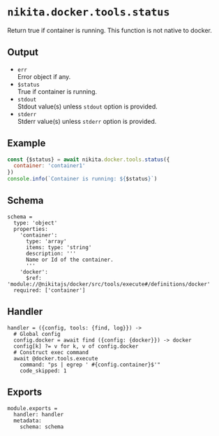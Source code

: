 
# `nikita.docker.tools.status`

Return true if container is running. This function is not native to docker. 

## Output

* `err`   
  Error object if any.
* `$status`   
  True if container is running.
* `stdout`   
  Stdout value(s) unless `stdout` option is provided.
* `stderr`   
  Stderr value(s) unless `stderr` option is provided.

## Example

```js
const {$status} = await nikita.docker.tools.status({
  container: 'container1'
})
console.info(`Container is running: ${$status}`)
```

## Schema

    schema =
      type: 'object'
      properties:
        'container':
          type: 'array'
          items: type: 'string'
          description: '''
          Name or Id of the container.
          '''
        'docker':
          $ref: 'module://@nikitajs/docker/src/tools/execute#/definitions/docker'
      required: ['container']

## Handler

    handler = ({config, tools: {find, log}}) ->
      # Global config
      config.docker = await find ({config: {docker}}) -> docker
      config[k] ?= v for k, v of config.docker
      # Construct exec command
      await @docker.tools.execute
        command: "ps | egrep ' #{config.container}$'"
        code_skipped: 1

## Exports

    module.exports =
      handler: handler
      metadata:
        schema: schema
